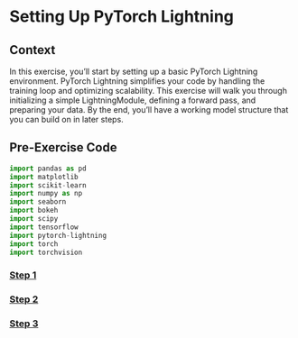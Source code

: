 # Setting Up PyTorch Lightning

## Context
In this exercise, you’ll start by setting up a basic PyTorch Lightning environment. PyTorch Lightning simplifies your code by handling the training loop and optimizing scalability. This exercise will walk you through initializing a simple LightningModule, defining a forward pass, and preparing your data. By the end, you’ll have a working model structure that you can build on in later steps.

## Pre-Exercise Code

```python
import pandas as pd
import matplotlib
import scikit-learn
import numpy as np
import seaborn
import bokeh
import scipy
import tensorflow
import pytorch-lightning
import torch
import torchvision
```

### [Step 1](https://github.com/bidata-io/dc-scalable-ai/tree/main/ch_2/exercises/2_1/1)

### [Step 2](https://github.com/bidata-io/dc-scalable-ai/tree/main/ch_2/exercises/2_1/2)

### [Step 3](https://github.com/bidata-io/dc-scalable-ai/tree/main/ch_2/exercises/2_1/3/1)
